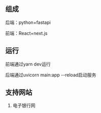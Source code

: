 ## 组成
后端：python+fastapi 

前端：React+next.js

## 运行
前端通过yarn dev运行

后端通过uvicorn main:app --reload启动服务

## 支持网站
1. 电子银行网